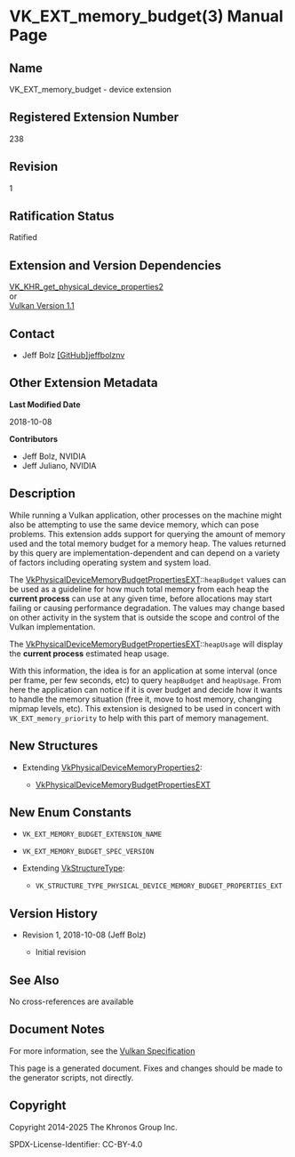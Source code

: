 # VK\_EXT\_memory\_budget(3) Manual Page

## Name

VK\_EXT\_memory\_budget - device extension



## [](#_registered_extension_number)Registered Extension Number

238

## [](#_revision)Revision

1

## [](#_ratification_status)Ratification Status

Ratified

## [](#_extension_and_version_dependencies)Extension and Version Dependencies

[VK\_KHR\_get\_physical\_device\_properties2](https://registry.khronos.org/vulkan/specs/latest/man/html/VK_KHR_get_physical_device_properties2.html)  
or  
[Vulkan Version 1.1](#versions-1.1)

## [](#_contact)Contact

- Jeff Bolz [\[GitHub\]jeffbolznv](https://github.com/KhronosGroup/Vulkan-Docs/issues/new?body=%5BVK_EXT_memory_budget%5D%20%40jeffbolznv%0A%2AHere%20describe%20the%20issue%20or%20question%20you%20have%20about%20the%20VK_EXT_memory_budget%20extension%2A)

## [](#_other_extension_metadata)Other Extension Metadata

**Last Modified Date**

2018-10-08

**Contributors**

- Jeff Bolz, NVIDIA
- Jeff Juliano, NVIDIA

## [](#_description)Description

While running a Vulkan application, other processes on the machine might also be attempting to use the same device memory, which can pose problems. This extension adds support for querying the amount of memory used and the total memory budget for a memory heap. The values returned by this query are implementation-dependent and can depend on a variety of factors including operating system and system load.

The [VkPhysicalDeviceMemoryBudgetPropertiesEXT](https://registry.khronos.org/vulkan/specs/latest/man/html/VkPhysicalDeviceMemoryBudgetPropertiesEXT.html)::`heapBudget` values can be used as a guideline for how much total memory from each heap the **current process** can use at any given time, before allocations may start failing or causing performance degradation. The values may change based on other activity in the system that is outside the scope and control of the Vulkan implementation.

The [VkPhysicalDeviceMemoryBudgetPropertiesEXT](https://registry.khronos.org/vulkan/specs/latest/man/html/VkPhysicalDeviceMemoryBudgetPropertiesEXT.html)::`heapUsage` will display the **current process** estimated heap usage.

With this information, the idea is for an application at some interval (once per frame, per few seconds, etc) to query `heapBudget` and `heapUsage`. From here the application can notice if it is over budget and decide how it wants to handle the memory situation (free it, move to host memory, changing mipmap levels, etc). This extension is designed to be used in concert with `VK_EXT_memory_priority` to help with this part of memory management.

## [](#_new_structures)New Structures

- Extending [VkPhysicalDeviceMemoryProperties2](https://registry.khronos.org/vulkan/specs/latest/man/html/VkPhysicalDeviceMemoryProperties2.html):
  
  - [VkPhysicalDeviceMemoryBudgetPropertiesEXT](https://registry.khronos.org/vulkan/specs/latest/man/html/VkPhysicalDeviceMemoryBudgetPropertiesEXT.html)

## [](#_new_enum_constants)New Enum Constants

- `VK_EXT_MEMORY_BUDGET_EXTENSION_NAME`
- `VK_EXT_MEMORY_BUDGET_SPEC_VERSION`
- Extending [VkStructureType](https://registry.khronos.org/vulkan/specs/latest/man/html/VkStructureType.html):
  
  - `VK_STRUCTURE_TYPE_PHYSICAL_DEVICE_MEMORY_BUDGET_PROPERTIES_EXT`

## [](#_version_history)Version History

- Revision 1, 2018-10-08 (Jeff Bolz)
  
  - Initial revision

## [](#_see_also)See Also

No cross-references are available

## [](#_document_notes)Document Notes

For more information, see the [Vulkan Specification](https://registry.khronos.org/vulkan/specs/latest/html/vkspec.html#VK_EXT_memory_budget)

This page is a generated document. Fixes and changes should be made to the generator scripts, not directly.

## [](#_copyright)Copyright

Copyright 2014-2025 The Khronos Group Inc.

SPDX-License-Identifier: CC-BY-4.0